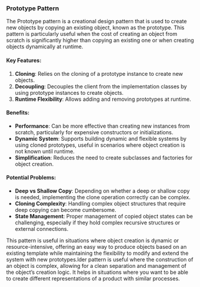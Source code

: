 ### Prototype Pattern

The Prototype pattern is a creational design pattern that is used to create new objects by copying an existing object, known as the prototype. This pattern is particularly useful when the cost of creating an object from scratch is significantly higher than copying an existing one or when creating objects dynamically at runtime.

#### Key Features:
1. **Cloning**: Relies on the cloning of a prototype instance to create new objects.
2. **Decoupling**: Decouples the client from the implementation classes by using prototype instances to create objects.
3. **Runtime Flexibility**: Allows adding and removing prototypes at runtime.

#### Benefits:
- **Performance**: Can be more effective than creating new instances from scratch, particularly for expensive constructors or initializations.
- **Dynamic System**: Supports building dynamic and flexible systems by using cloned prototypes, useful in scenarios where object creation is not known until runtime.
- **Simplification**: Reduces the need to create subclasses and factories for object creation.

#### Potential Problems:
- **Deep vs Shallow Copy**: Depending on whether a deep or shallow copy is needed, implementing the clone operation correctly can be complex.
- **Cloning Complexity**: Handling complex object structures that require deep copying can become cumbersome.
- **State Management**: Proper management of copied object states can be challenging, especially if they hold complex recursive structures or external connections.

This pattern is useful in situations where object creation is dynamic or resource-intensive, offering an easy way to produce objects based on an existing template while maintaining the flexibility to modify and extend the system with new prototypes.lder pattern is useful where the construction of an object is complex, allowing for a clean separation and management of the object’s creation logic. It helps in situations where you want to be able to create different representations of a product with similar processes.
